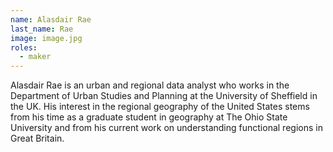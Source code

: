 ```yaml
---
name: Alasdair Rae
last_name: Rae
image: image.jpg
roles:
  - maker
---
```

Alasdair Rae is an urban and regional data analyst who works in the Department of Urban Studies and Planning at the University of Sheffield in the UK. His interest in the regional geography of the United States stems from his time as a graduate student in geography at The Ohio State University and from his current work on understanding functional regions in Great Britain.